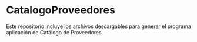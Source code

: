 # CatalogoProveedores
Este repositorio incluye los archivos descargables para generar el programa aplicación de Catálogo de Proveedores
